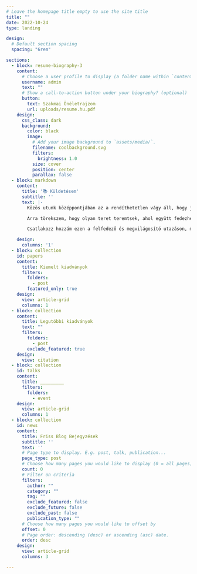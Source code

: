 ```yaml
---
# Leave the homepage title empty to use the site title
title: ""
date: 2022-10-24
type: landing

design:
  # Default section spacing
  spacing: "6rem"

sections:
  - block: resume-biography-3
    content:
      # Choose a user profile to display (a folder name within `content/authors/`)
      username: admin
      text: ""
      # Show a call-to-action button under your biography? (optional)
      button:
        text: Szakmai Önéletrajzom
        url: uploads/resume.hu.pdf
    design:
      css_class: dark
      background:
        color: black
        image:
          # Add your image background to `assets/media/`.
          filename: coolbackground.svg
          filters:
            brightness: 1.0
          size: cover
          position: center
          parallax: false
  - block: markdown
    content:
      title: '📚 Küldetésem'
      subtitle: ''
      text: |-
        Közös utunk középpontjában az a rendíthetetlen vágy áll, hogy jobbá tegyük a körülöttünk lévő világot. Küldetésem abban a hitben gyökerezik, hogy a bölcsesség alázatban virágzik, és hogy az élet legmélyebb felismerései akkor válnak igazán átalakító erejűvé, ha kedvességgel és nyitottsággal osztjuk meg őket.

        Arra törekszem, hogy olyan teret teremtsek, ahol együtt fedezhetjük fel a létezés összetettségét, a sebezhetőséget és az erőt egyaránt felvállalva. Azzal, hogy megosztom tapasztalataimat, nézőpontjaimat és összegyűjtött tudásomat, remélem, hogy másokat is inspirálni tudok arra, hogy elgondolkodjanak, fejlődjenek és értelmes módon kapcsolódjanak egymáshoz. Építsünk együtt egy olyan közösséget, amelynek alapja az empátia és a megértés, ahol minden hang számít, és minden történetnek megvan az ereje, hogy változást idézzen elő. Az őszinte párbeszéd és a közös tanulás révén kikövezhetjük az utat egy fényesebb, együttérzőbb jövő felé.

        Csatlakozz hozzám ezen a felfedező és megvilágosító utazáson, miközben arra törekszünk, hogy megvilágítsuk az utat egy jobb világ felé, egy-egy felismeréssel lépésenként.

    design:
      columns: '1'
  - block: collection
    id: papers
    content:
      title: Kiemelt kiadványok
      filters:
        folders:
          - post
        featured_only: true
    design:
      view: article-grid
      columns: 1
  - block: collection
    content:
      title: Legutóbbi kiadványok
      text: ""
      filters:
        folders:
          - post
        exclude_featured: true
    design:
      view: citation
  - block: collection
    id: talks
    content:
      title: _________
      filters:
        folders:
          - event
    design:
      view: article-grid
      columns: 1
  - block: collection
    id: news
    content:
      title: Friss Blog Bejegyzések
      subtitle: ''
      text: ''
      # Page type to display. E.g. post, talk, publication...
      page_type: post
      # Choose how many pages you would like to display (0 = all pages)
      count: 0
      # Filter on criteria
      filters:
        author: ""
        category: ""
        tag: ""
        exclude_featured: false
        exclude_future: false
        exclude_past: false
        publication_type: ""
      # Choose how many pages you would like to offset by
      offset: 0
      # Page order: descending (desc) or ascending (asc) date.
      order: desc
    design:
      view: article-grid
      columns: 3

---
```

